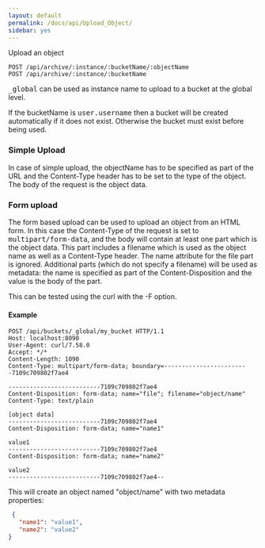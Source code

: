 ```yaml
---
layout: default
permalink: /docs/api/Upload_Object/
sidebar: yes
---
```


Upload an object

    POST /api/archive/:instance/:bucketName/:objectName
    POST /api/archive/:instance/:bucketName

<tt>_global</tt> can be used as instance name to upload to a bucket at the global level.

If the bucketName is <tt>user.username</tt> then a bucket will be created automatically if it does not exist. Otherwise the bucket must exist before being used.
    

### Simple Upload

In case of simple upload, the objectName has to be specified as part of the URL and the Content-Type header has to be set to the type of the object. The body of the request is the object data.

### Form upload

The form based upload can be used to upload an object from an HTML form. In this case the Content-Type of the request is set to <tt>multipart/form-data</tt>, and the body will contain at least one part which is the object data. This part includes a   filename which is used as the object name as well as a Content-Type header. The name attribute for the file part is ignored.
Additional parts (which do not specify a filename) will be used as metadata: the name is specified as part of the Content-Disposition and the value is the body of the part.

This can be tested using the curl with the -F option. 


#### Example

```
POST /api/buckets/_global/my_bucket HTTP/1.1
Host: localhost:8090
User-Agent: curl/7.58.0
Accept: */*
Content-Length: 1090
Content-Type: multipart/form-data; boundary=------------------------7109c709802f7ae4

--------------------------7109c709802f7ae4
Content-Disposition: form-data; name="file"; filename="object/name"
Content-Type: text/plain

[object data]
--------------------------7109c709802f7ae4
Content-Disposition: form-data; name="name1"

value1
--------------------------7109c709802f7ae4
Content-Disposition: form-data; name="name2"

value2
--------------------------7109c709802f7ae4--

```

This will create an object named "object/name" with two metadata properties:

```json
 {
   "name1": "value1",
   "name2": "value2"
}
```
